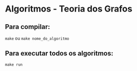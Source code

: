 # Algoritmos - Teoria dos Grafos

## Para compilar:

`make`
ou
`make nome_do_algoritmo`

## Para executar todos os algoritmos:

`make run`
